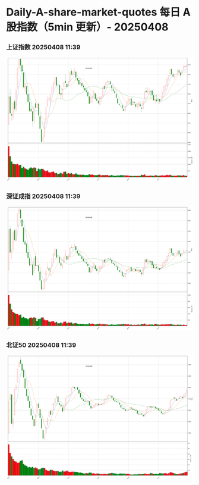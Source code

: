 
# Daily-A-share-market-quotes 每日 A 股指数（5min 更新）- 20250408

### 上证指数 20250408 11:39
![](./fig/2025/4/20250408-sh000001.png)

### 深证成指 20250408 11:39
![](./fig/2025/4/20250408-sz399001.png)

### 北证50 20250408 11:39
![](./fig/2025/4/20250408-bj899050.png)
